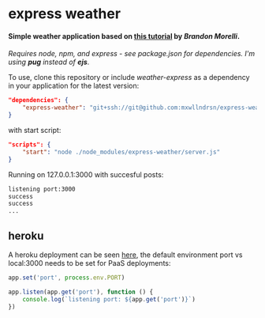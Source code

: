 express weather
==============

#### Simple weather application based on [this tutorial](https://codeburst.io/build-a-weather-website-in-30-minutes-with-node-js-express-openweather-a317f904897b) by *Brandon Morelli*.

*Requires node, npm, and express - see package.json for dependencies. I'm using **pug** instead of **ejs***.

To use, clone this repository or include *weather-express* as a dependency in your application for the latest version:

```json
"dependencies": {
	"express-weather": "git+ssh://git@github.com:mxwllndrsn/express-weather.git"
}
```

with start script:

```json
"scripts": {
	"start": "node ./node_modules/express-weather/server.js"
}
```

Running on 127.0.0.1:3000 with succesful posts:

```bash
listening port:3000
success
success
...
```

## heroku

A heroku deployment can be seen [here](http://mxwllndrsn-express-weather.herokuapp.com), the default environment port vs local:3000 needs to be set for PaaS deployments:

```javascript
app.set('port', process.env.PORT)

app.listen(app.get('port'), function () {
	console.log(`listening port: ${app.get('port')}`)
})
```
